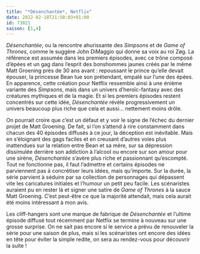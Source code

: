 ```yaml
---
title: "*Désenchantée*, Netflix"
date: 2022-02-18T21:50:03+01:00
id: 73021
saison: [1,4]
---
```


*Désenchantée*, ou la rencontre ahurissante des *Simpsons* et de *Game of Thrones*, comme le suggère John DiMaggio qui donne sa voix au roi Zøg. La référence est assumée dans les premiers épisodes, avec ce trône composé d’épées et un gag dans l’esprit des bonshommes jaunes créés par le même Matt Groening près de 30 ans avant : repoussant le prince qu’elle devait épouser, la princesse Bean tue son prétendant, empalé sur l’une des épées. En apparence, cette création pour Netflix ressemble ainsi à une énième variante des *Simpsons*, mais dans un univers d’heroïc-fantasy avec des créatures mythiques et de la magie. Et si les premiers épisodes restent concentrés sur cette idée, *Désenchantée* révèle progressivement un univers beaucoup plus riche que cela et aussi… nettement moins drôle. 

On pourrait croire que c’est un défaut et y voir le signe de l’échec du dernier projet de Matt Groening. De fait, si l’on s’attend à rire constamment dans chacun des 40 épisodes diffusés à ce jour, la déception est inévitable. Mais en s’éloignant des gags faciles et en creusant d’autres voies plus inattendues sur la relation entre Bean et sa mère, sur sa dépression dissimulée derrière son addiction à l’alcool ou encore sur son amour pour une sirène, *Désenchantée* s’avère plus riche et passionnant qu’escompté. Tout ne fonctionne pas, il faut l’admettre et certains épisodes ne parviennent pas à concrétiser leurs idées, mais qu’importe. Sur la durée, la série parvient à séduire par sa collection de personnages qui dépassent vite les caricatures initiales et l’humour un petit peu facile. Les scénaristes auraient pu en rester là et signer une satire de *Game of Thrones* à la sauce Matt Groening. C’est peut-être ce que la majorité attendait, mais cela aurait été moins intéressant à mon avis. 

Les cliff-hangers sont une marque de fabrique de *Désenchantée* et l’ultime épisode diffusé tout récemment par Netflix se termine à nouveau sur une grosse surprise. On ne sait pas encore si le service a prévu de renouveler la série pour une saison de plus, mais si les scénaristes ont encore des idées en tête pour éviter la simple redite, on sera au rendez-vous pour découvrir la suite !